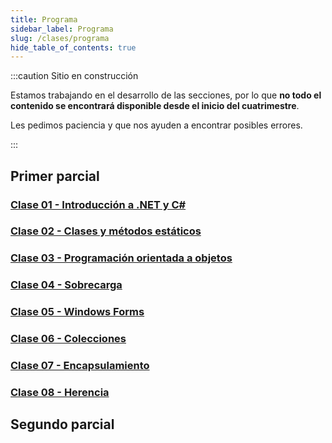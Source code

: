 ```yaml
---
title: Programa
sidebar_label: Programa
slug: /clases/programa
hide_table_of_contents: true
---
```


:::caution Sitio en construcción

Estamos trabajando en el desarrollo de las secciones, por lo que **no todo el contenido se encontrará disponible desde el inicio del cuatrimestre**.

Les pedimos paciencia y que nos ayuden a encontrar posibles errores.

:::

## Primer parcial
### [Clase 01 - Introducción a .NET y C#](./01-introduccion/indice.md)

### [Clase 02 - Clases y métodos estáticos](./02-estaticos/indice.md)

### [Clase 03 - Programación orientada a objetos](./03-objetos/indice.md)

### [Clase 04 - Sobrecarga](./04-sobrecarga/indice.md)

### [Clase 05 - Windows Forms](./05-forms/indice.md)

### [Clase 06 - Colecciones](./06-colecciones/indice.md)

### [Clase 07 - Encapsulamiento](./07-encapsulamiento/indice.md)

### [Clase 08 - Herencia](./08-herencia/indice.md)
 
[//]: # "### [Clase 09 - Polimorfismo](./09-polimorfismo/indice.md)"

[//]: # "### [Clase 10 - Clases y métodos abstractos](./10-abstract/indice.md)"

## Segundo parcial
[//]: # "### [Clase 11 - Excepciones](./11-excepciones/indice.md)"

[//]: # "### [Clase 12 - Pruebas unitarias](./12-testing/indice.md)"

[//]: # "### [Clase 13 - Tipos Genéricos](./13-generics/indice.md)"

[//]: # "### [Clase 14 - Interfaces](./14-interfaces/indice.md)"

[//]: # "### [Clase 15 - Archivos y Serialización](./15-serializacion/indice.md)"

[//]: # "### [Clase 16 - Introducción a SQL](./16-sql/indice.md)"

[//]: # "### [Clase 17 - Conexión a bases de datos](./17-databases/indice.md)"

[//]: # "### [Clase 18 - Delegados y expresiones lambda](./18-delegados/indice.md)"

[//]: # "### [Clase 19 - Programación multi-hilo y concurrencia](./19-concurrencia/indice.md)"

[//]: # "### [Clase 20 - Eventos](./20-eventos/indice.md)"

[//]: # "### [Clase 21 - Métodos de extensión](./21-otros/indice.md)"

[//]: # "### [Clase Extra - Introducción a la programación web] (../01-introduccion/indice.md)"